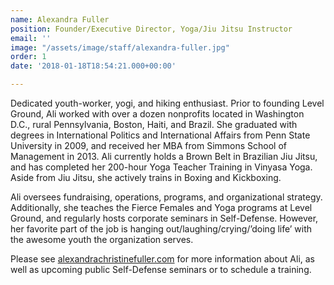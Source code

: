 ```yaml
---
name: Alexandra Fuller
position: Founder/Executive Director, Yoga/Jiu Jitsu Instructor
email: ''
image: "/assets/image/staff/alexandra-fuller.jpg"
order: 1
date: '2018-01-18T18:54:21.000+00:00'

---
```

Dedicated youth-worker, yogi, and hiking enthusiast. Prior to founding Level Ground, Ali worked with over a dozen nonprofits located in Washington D.C., rural Pennsylvania, Boston, Haiti, and Brazil. She graduated with degrees in International Politics and International Affairs from Penn State University in 2009, and received her MBA from Simmons School of Management in 2013. Ali currently holds a Brown Belt in Brazilian Jiu Jitsu, and has completed her 200-hour Yoga Teacher Training in Vinyasa Yoga. Aside from Jiu Jitsu, she actively trains in Boxing and Kickboxing.

Ali oversees fundraising, operations, programs, and organizational strategy.  Additionally, she teaches the Fierce Females and Yoga programs at Level Ground, and regularly hosts corporate seminars in Self-Defense. However, her favorite part of the job is hanging out/laughing/crying/’doing life’ with the awesome youth the organization serves.

Please see [alexandrachristinefuller.com](alexandrachristinefuller.com) for more information about Ali, as well as upcoming public Self-Defense seminars or to schedule a training.